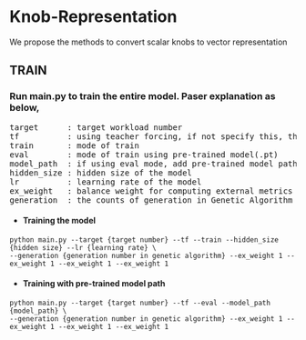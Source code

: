 # Knob-Representation
We propose the methods to convert scalar knobs to vector representation

## TRAIN
### Run main.py to train the entire model. Paser explanation as below,
<pre>
target      : target workload number  
tf          : using teacher forcing, if not specify this, the model will be trained by non-teacher forcing  
train       : mode of train  
eval        : mode of train using pre-trained model(.pt)  
model_path  : if using eval mode, add pre-trained model path  
hidden_size : hidden size of the model  
lr          : learning rate of the model  
ex_weight   : balance weight for computing external metrics score and its summation must be 1  
generation  : the counts of generation in Genetic Algorithm  
</pre>
* #### Training the model
```
python main.py --target {target number} --tf --train --hidden_size {hidden size} --lr {learning rate} \
--generation {generation number in genetic algorithm} --ex_weight 1 --ex_weight 1 --ex_weight 1 --ex_weight 1 
```
* #### Training with pre-trained model path
```
python main.py --target {target number} --tf --eval --model_path {model_path} \
--generation {generation number in genetic algorithm} --ex_weight 1 --ex_weight 1 --ex_weight 1 --ex_weight 1 
```

